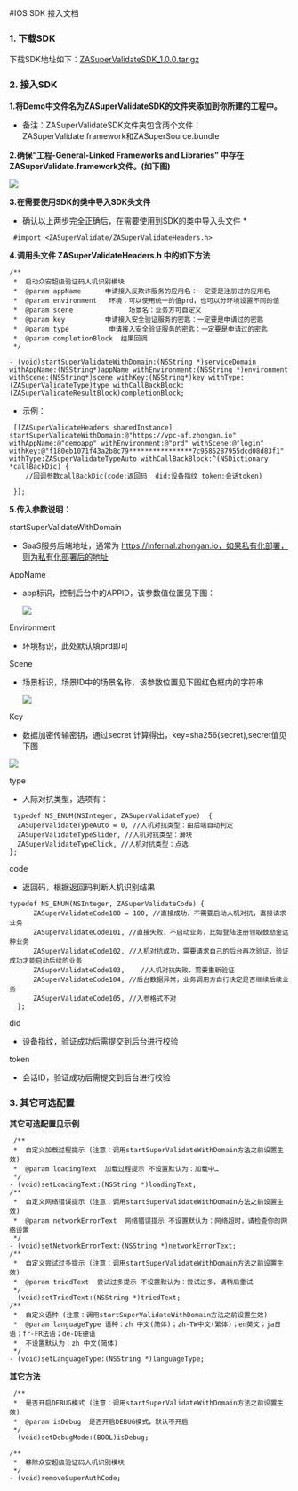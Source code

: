 #IOS SDK 接入文档

### 1. 下载SDK

下载SDK地址如下：[ZASuperValidateSDK_1.0.0.tar.gz](https://uiw.cn-gd.ufileos.com/ZASuperValidateSDK_1.0.0.tar.gz)

### 2. 接入SDK

**1.将Demo中文件名为ZASuperValidateSDK的文件夹添加到你所建的工程中。**

* 备注：ZASuperValidateSDK文件夹包含两个文件：ZASuperValidate.framework和ZASuperSource.bundle

**2.确保“工程-General-Linked Frameworks and Libraries” 中存在ZASuperValidate.framework文件。(如下图)**

![](/images/ios_project.png)

**3.在需要使用SDK的类中导入SDK头文件**

* 确认以上两步完全正确后，在需要使用到SDK的类中导入头文件 *
```
 #import <ZASuperValidate/ZASuperValidateHeaders.h>
```
**4.调用头文件 ZASuperValidateHeaders.h 中的如下方法**
```
/**
 *  启动众安超级验证码人机识别模块
 *  @param appName      申请接入反欺诈服务的应用名：一定要是注册过的应用名
 *  @param environment   环境：可以使用统一的值prd，也可以分环境设置不同的值
 *  @param scene              场景名：业务方可自定义
 *  @param key          申请接入安全验证服务的密匙：一定要是申请过的密匙
 *  @param type          申请接入安全验证服务的密匙：一定要是申请过的密匙
 *  @param completionBlock  结果回调
 */

- (void)startSuperValidateWithDomain:(NSString *)serviceDomain withAppName:(NSString*)appName withEnvironment:(NSString *)environment withScene:(NSString*)scene withKey:(NSString*)key withType:(ZASuperValidateType)type withCallBackBlock:(ZASuperValidateResultBlock)completionBlock;
```
* 示例：
```
 [[ZASuperValidateHeaders sharedInstance] startSuperValidateWithDomain:@"https://vpc-af.zhongan.io" withAppName:@"demoapp" withEnvironment:@"prd" withScene:@"login" withKey:@"f180eb1071f43a2b8c79****************7c9585287955dcd08d83f1" withType:ZASuperValidateTypeAuto withCallBackBlock:^(NSDictionary *callBackDic) {
    //回调参数callBackDic(code:返回码  did:设备指纹 token:会话token)

 }];
```

**5.传入参数说明：**

 startSuperValidateWithDomain
* SaaS服务后端地址，通常为 https://infernal.zhongan.io，如果私有化部署，则为私有化部署后的地址

AppName
* app标识，控制后台中的APPID，该参数值位置见下图：
  
  ![](/images/appconfig-1.png)

Environment
* 环境标识，此处默认填prd即可

Scene
* 场景标识，场景ID中的场景名称，该参数位置见下图红色框内的字符串
  
  ![](/images/appconfig-4.png)

Key
* 数据加密传输密钥，通过secret 计算得出，key=sha256(secret),secret值见下图

![](/images/appconfig-2.png)

type
* 人际对抗类型，选项有：
```
 typedef NS_ENUM(NSInteger, ZASuperValidateType)  {
  ZASuperValidateTypeAuto = 0, //人机对抗类型：由后端自动判定
  ZASuperValidateTypeSlider, //人机对抗类型：滑块
  ZASuperValidateTypeClick, //人机对抗类型：点选
};
```
code
* 返回码，根据返回码判断人机识别结果
```
typedef NS_ENUM(NSInteger, ZASuperValidateCode) {
      ZASuperValidateCode100 = 100, //直接成功，不需要启动人机对抗，直接请求业务
      ZASuperValidateCode101, //直接失败，不启动业务，比如登陆注册领取鼓励金这种业务
      ZASuperValidateCode102, //人机对抗成功，需要请求自己的后台再次验证，验证成功才能启动后续的业务
      ZASuperValidateCode103,    //人机对抗失败，需要重新验证
      ZASuperValidateCode104, //后台数据异常，业务调用方自行决定是否继续后续业务
      ZASuperValidateCode105, //入参格式不对
  };
```
did
* 设备指纹，验证成功后需提交到后台进行校验

token
* 会话ID，验证成功后需提交到后台进行校验

### 3. 其它可选配置

**其它可选配置见示例**

```
 /**
 *  自定义加载过程提示 (注意：调用startSuperValidateWithDomain方法之前设置生效)
 *  @param loadingText  加载过程提示 不设置默认为：加载中…
 */
- (void)setLoadingText:(NSString *)loadingText;
/**
 *  自定义网络错误提示 (注意：调用startSuperValidateWithDomain方法之前设置生效)
 *  @param networkErrorText  网络错误提示 不设置默认为：网络超时，请检查你的网络设置
 */
- (void)setNetworkErrorText:(NSString *)networkErrorText;
/**
 *  自定义尝试过多提示 (注意：调用startSuperValidateWithDomain方法之前设置生效)
 *  @param triedText  尝试过多提示 不设置默认为：尝试过多，请稍后重试
 */
- (void)setTriedText:(NSString *)triedText;
/**
 *  自定义语种 (注意：调用startSuperValidateWithDomain方法之前设置生效)
 *  @param languageType 语种：zh 中文(简体)；zh-TW中文(繁体)；en英文；ja日语；fr-FR法语；de-DE德语
 *  不设置默认为：zh 中文(简体)
 */
- (void)setLanguageType:(NSString *)languageType;
```

**其它方法**
```
 /**
 *  是否开启DEBUG模式 (注意：调用startSuperValidateWithDomain方法之前设置生效)
 *  @param isDebug  是否开启DEBUG模式，默认不开启
 */
- (void)setDebugMode:(BOOL)isDebug;

/**
 *  移除众安超级验证码人机识别模块
 */
- (void)removeSuperAuthCode;
```

